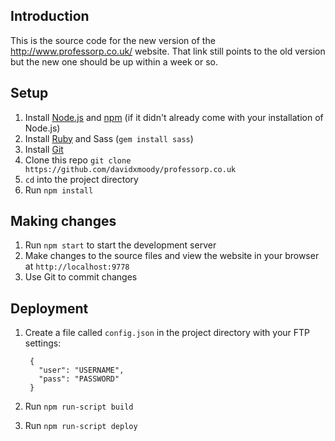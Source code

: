 ## Introduction

This is the source code for the new version of the <http://www.professorp.co.uk/> website. That link still points to the old version but the new one should be up within a week or so. 

## Setup

1. Install [Node.js](http://nodejs.org/download/) and [npm](https://www.npmjs.org/) (if it didn't already come with your installation of Node.js)
2. Install [Ruby](http://rubyinstaller.org/) and Sass (`gem install sass`)
3. Install [Git](http://git-scm.com/downloads)
4. Clone this repo `git clone https://github.com/davidxmoody/professorp.co.uk`
5. `cd` into the project directory
6. Run `npm install`

## Making changes

1. Run `npm start` to start the development server
2. Make changes to the source files and view the website in your browser at `http://localhost:9778`
3. Use Git to commit changes

## Deployment

1. Create a file called `config.json` in the project directory with your FTP settings:

        {
          "user": "USERNAME",
          "pass": "PASSWORD"
        }

2. Run `npm run-script build`
3. Run `npm run-script deploy`
